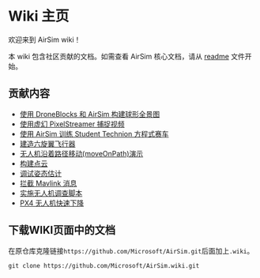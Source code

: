 # Wiki 主页

欢迎来到 AirSim wiki！

本 wiki 包含社区贡献的文档。如需查看 AirSim 核心文档，请从 [readme](../README.md) 文件开始。

## 贡献内容

* [使用 DroneBlocks 和 AirSim 构建球形全景图](./DroneBlocks.md)
* [使用虚幻 PixelStreamer 捕捉视频](./Capturing-video-using-Unreal-PixelStreamer.md)
* [使用 AirSim 训练 Student Technion 方程式赛车](./technion/technion.md)
* [建造六旋翼飞行器](hexacopter.md)
* [无人机沿着路径移动(moveOnPath)演示](moveOnPath-demo.md)
* [构建点云](./Point-Clouds.md)
* [调试姿态估计](https://youtu.be/d_FyjKDWQfc)
* [拦截 Mavlink 消息](./Intercepting-MavLink-messages.md)
* [实施无人机调查脚本](Implementing-a-Drone-Survey-script.md)
* [PX4 无人机快速下降](./Rapid-Descent-on-PX4-drones.md)


## 下载WIKI页面中的文档
在原仓库克隆链接`https://github.com/Microsoft/AirSim.git`后面加上`.wiki`。
```
git clone https://github.com/Microsoft/AirSim.wiki.git
```


